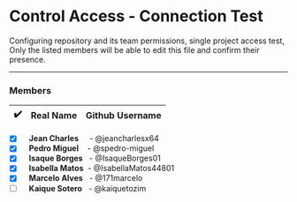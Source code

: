 # Control Access - Connection Test

Configuring repository and its team permissions, single project access test,
Only the listed members will be able to edit this file and confirm their presence.

<hr>

### Members 


|  ✔️ |Real Name  | Github Username |
|--------|-----------------|---------------------|
- [x] &nbsp;&nbsp; **Jean Charles**  &nbsp;&nbsp;&nbsp; - @jeancharlesx64
- [x] &nbsp;&nbsp; **Pedro Miguel**  &nbsp;&nbsp;&nbsp;- @spedro-miguel
- [x] &nbsp;&nbsp; **Isaque Borges** &nbsp; - @IsaqueBorges01
- [x] &nbsp;&nbsp; **Isabella Matos**&nbsp;&nbsp;- @IsabellaMatos44801
- [X] &nbsp;&nbsp; **Marcelo Alves** &nbsp; - @171marcelo
- [ ] &nbsp;&nbsp; **Kaique Sotero** &nbsp;&nbsp;-  @kaiquetozim